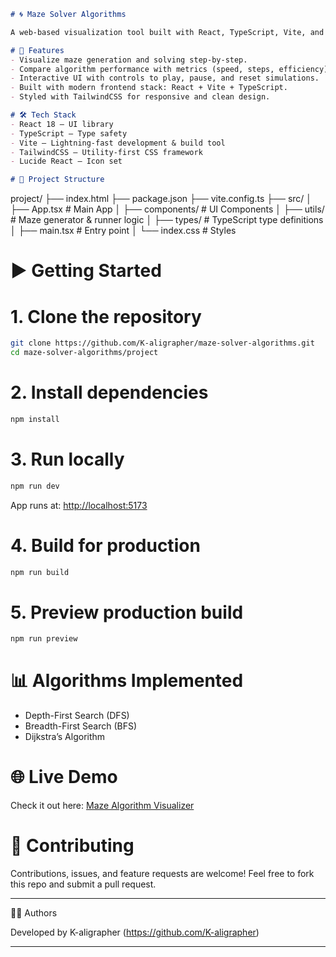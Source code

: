 
```markdown
# 🌀 Maze Solver Algorithms

A web-based visualization tool built with React, TypeScript, Vite, and TailwindCSS to explore and compare different maze-solving algorithms interactively.

# 🚀 Features
- Visualize maze generation and solving step-by-step.
- Compare algorithm performance with metrics (speed, steps, efficiency).
- Interactive UI with controls to play, pause, and reset simulations.
- Built with modern frontend stack: React + Vite + TypeScript.
- Styled with TailwindCSS for responsive and clean design.

# 🛠️ Tech Stack
- React 18 – UI library
- TypeScript – Type safety
- Vite – Lightning-fast development & build tool
- TailwindCSS – Utility-first CSS framework
- Lucide React – Icon set

# 📂 Project Structure
```

project/
├── index.html
├── package.json
├── vite.config.ts
├── src/
│   ├── App.tsx              # Main App
│   ├── components/          # UI Components
│   ├── utils/               # Maze generator & runner logic
│   ├── types/               # TypeScript type definitions
│   ├── main.tsx             # Entry point
│   └── index.css            # Styles


# ▶️ Getting Started

# 1. Clone the repository

```bash
git clone https://github.com/K-aligrapher/maze-solver-algorithms.git
cd maze-solver-algorithms/project
````

# 2. Install dependencies

```bash
npm install
```

# 3. Run locally

```bash
npm run dev
```

App runs at: [http://localhost:5173](http://localhost:5173)

# 4. Build for production

```bash
npm run build
```

# 5. Preview production build

```bash
npm run preview
```

# 📊 Algorithms Implemented

* Depth-First Search (DFS)
* Breadth-First Search (BFS)
* Dijkstra’s Algorithm

# 🌐 Live Demo
Check it out here: [Maze Algorithm Visualizer ](https://maze-solver-algorithm-visualizer.vercel.app/)

# 🤝 Contributing

Contributions, issues, and feature requests are welcome!
Feel free to fork this repo and submit a pull request.

---

👩‍💻 Authors 

Developed by K-aligrapher (https://github.com/K-aligrapher)

---


